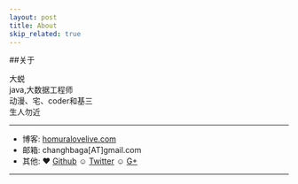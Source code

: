 ```yaml
---
layout: post
title: About
skip_related: true
---
```


##关于  

大蜕  
java,大数据工程师    
动漫、宅、coder和基三  
生人勿近 

---
* 博客: [homuralovelive.com](http://homuralovelive.com)
* 邮箱: changhbaga[AT]gmail.com
* 其他: ♥ [Github](http://github.com/sddtc) ☺ [Twitter](http://twitter.com/sddtc_) ☺ [G+](https://plus.google.com/u/0/112768245818888919813)
---
